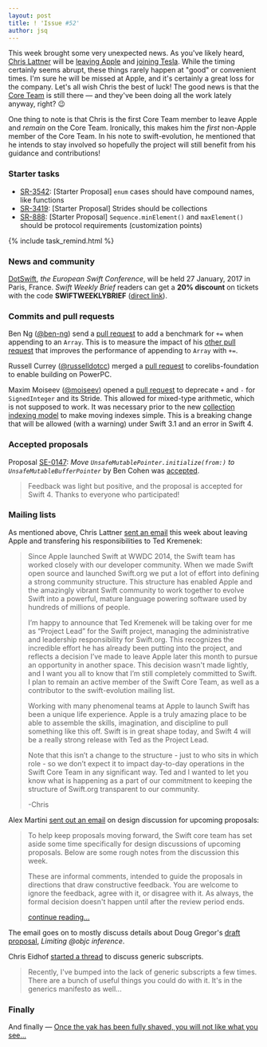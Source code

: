 ```yaml
---
layout: post
title: ! 'Issue #52'
author: jsq
---
```


This week brought some very unexpected news. As you've likely heard, [Chris Lattner](http://nondot.org/sabre/) will be [leaving Apple](https://lists.swift.org/pipermail/swift-evolution/Week-of-Mon-20170109/030063.html) and [joining Tesla](https://www.tesla.com/blog/welcome-chris-lattner). While the timing certainly seems abrupt, these things rarely happen at "good" or convenient times. I'm sure he will be missed at Apple, and it's certainly a great loss for the company. Let's all wish Chris the best of luck! The good news is that the [Core Team](https://swift.org/community/#community-structure) is still there &mdash; and they've been doing all the work lately anyway, right? 😉

One thing to note is that Chris is the first Core Team member to leave Apple and *remain* on the Core Team. Ironically, this makes him the *first* non-Apple member of the Core Team. In his note to swift-evolution, he mentioned that he intends to stay involved so hopefully the project will still benefit from his guidance and contributions!

<!--excerpt-->

### Starter tasks

- [SR-3542](https://bugs.swift.org/browse/SR-3542): [Starter Proposal] `enum` cases should have compound names, like functions
- [SR-3419](https://bugs.swift.org/browse/SR-3419): [Starter Proposal] Strides should be collections
- [SR-888](https://bugs.swift.org/browse/SR-888): [Starter Proposal] `Sequence.minElement()` and `maxElement()` should be protocol requirements (customization points)

{% include task_remind.html %}

### News and community

[DotSwift](https://www.dotswift.io), *the European Swift Conference*, will be held 27 January, 2017 in Paris, France. *Swift Weekly Brief* readers can get a **20% discount** on tickets with the code **SWIFTWEEKLYBRIEF** ([direct link](https://dotswift2017.eventbrite.com/?discount=SWIFTWEEKLYBRIEF)).

### Commits and pull requests

Ben Ng ([@ben-ng](https://github.com/ben-ng)) send a [pull request](https://github.com/apple/swift/pull/6653) to add a benchmark for `+=` when appending to an `Array`. This is to measure the impact of his [other pull request](https://github.com/apple/swift/pull/6652) that improves the performance of appending to `Array` with `+=`.

Russell Currey ([@russelldotcc](https://twitter.com/russelldotcc)) merged a [pull request](https://github.com/apple/swift-corelibs-foundation/pull/767) to corelibs-foundation to enable building on PowerPC.

Maxim Moiseev ([@moiseev](https://twitter.com/moiseev)) opened a [pull request](https://github.com/apple/swift/pull/6603) to deprecate `+` and `-` for `SignedInteger` and its Stride. This allowed for mixed-type arithmetic, which is not supposed to work. It was necessary prior to the new [collection indexing model](https://github.com/apple/swift-evolution/blob/master/proposals/0065-collections-move-indices.md) to make moving indexes simple. This is a breaking change that will be allowed (with a warning) under Swift 3.1 and an error in Swift 4.

### Accepted proposals

Proposal [SE-0147](https://github.com/apple/swift-evolution/blob/master/proposals/0147-move-unsafe-initialize-from.md): *Move `UnsafeMutablePointer.initialize(from:)` to `UnsafeMutableBufferPointer`* by Ben Cohen was [accepted](https://lists.swift.org/pipermail/swift-evolution-announce/2017-January/000305.html).

> Feedback was light but positive, and the proposal is accepted for Swift 4. Thanks to everyone who participated!

### Mailing lists

As mentioned above, Chris Lattner [sent an email](https://lists.swift.org/pipermail/swift-evolution/Week-of-Mon-20170109/030063.html) this week about leaving Apple and transfering his responsibilities to Ted Kremenek:

> Since Apple launched Swift at WWDC 2014, the Swift team has worked closely with our developer community.  When we made Swift open source and launched Swift.org we put a lot of effort into defining a strong community structure.  This structure has enabled Apple and the amazingly vibrant Swift community to work together to evolve Swift into a powerful, mature language powering software used by hundreds of millions of people.
>
> I’m happy to announce that Ted Kremenek will be taking over for me as “Project Lead” for the Swift project, managing the administrative and leadership responsibility for Swift.org.  This recognizes the incredible effort he has already been putting into the project, and reflects a decision I’ve made to leave Apple later this month to pursue an opportunity in another space.  This decision wasn't made lightly, and I want you all to know that I’m still completely committed to Swift.  I plan to remain an active member of the Swift Core Team, as well as a contributor to the swift-evolution mailing list.
>
> Working with many phenomenal teams at Apple to launch Swift has been a unique life experience.  Apple is a truly amazing place to be able to assemble the skills, imagination, and discipline to pull something like this off.  Swift is in great shape today, and Swift 4 will be a really strong release with Ted as the Project Lead.
>
> Note that this isn’t a change to the structure - just to who sits in which role - so we don’t expect it to impact day-to-day operations in the Swift Core Team in any significant way.  Ted and I wanted to let you know what is happening as a part of our commitment to keeping the structure of Swift.org transparent to our community.
>
> -Chris

Alex Martini [sent out an email](https://lists.swift.org/pipermail/swift-evolution/Week-of-Mon-20170102/029962.html) on design discussion for upcoming proposals:

> To help keep proposals moving forward, the Swift core team has set aside some time specifically for design discussions of upcoming proposals.  Below are some rough notes from the discussion this week.
>
> These are informal comments, intended to guide the proposals in directions that draw constructive feedback. You are welcome to ignore the feedback, agree with it, or disagree with it.  As always, the formal decision doesn't happen until after the review period ends.
>
> [continue reading...](https://lists.swift.org/pipermail/swift-evolution/Week-of-Mon-20170102/029962.html)

The email goes on to mostly discuss details about Doug Gregor's [draft proposal](https://github.com/DougGregor/swift-evolution/blob/objc-inference/proposals/NNNN-objc-inference.md), *Limiting @objc inference*.

Chris Eidhof [started a thread](https://lists.swift.org/pipermail/swift-evolution/Week-of-Mon-20170109/030064.html) to discuss generic subscripts.

> Recently, I've bumped into the lack of generic subscripts a few times. There are a bunch of useful things you could do with it. It's in the generics manifesto as well...

### Finally

And finally &mdash; [Once the yak has been fully shaved, you will not like what you see...](https://twitter.com/slava_pestov/status/818625485588434946)
